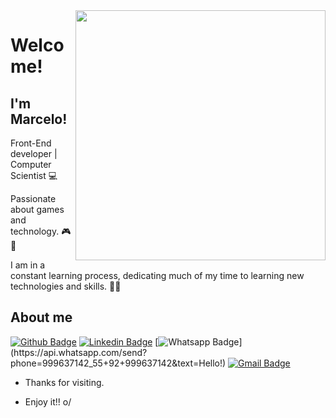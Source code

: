 <img align="right" width="400" height="400" src="https://d6f6d0kpz0gyr.cloudfront.net/uploads/images-archive/Blog/Gifs/coding.gif">
 
# Welcome!
 
## I'm Marcelo!
 
Front-End developer | Computer Scientist 💻

Passionate about games and technology. 🎮🤖

I am in a constant learning process, dedicating much of my time to learning new 
technologies and skills. 👨‍💻
 
 
## About me 
[![Github Badge](https://img.shields.io/badge/-Github-000?style=flat-square&logo=Github&logoColor=white&link=https://github.com/MarceloNFilho)](https://github.com/MarceloNFilho)
[![Linkedin Badge](https://img.shields.io/badge/-LinkedIn-blue?style=flat-square&logo=Linkedin&logoColor=white&link=https://www.linkedin.com/in/marcelonfilho/)](https://www.linkedin.com/in/marcelonfilho/)
[![Whatsapp Badge](https://img.shields.io/badge/-Whatsapp-4CA143?style=flat-square&labelColor=4CA143&logo=whatsapp&logoColor=white&link=https://api.whatsapp.com/send?phone=92999637142&text=Hello!)](https://api.whatsapp.com/send?phone=999637142_55+92+999637142&text=Hello!)
[![Gmail Badge](https://img.shields.io/badge/-Gmail-c14438?style=flat-square&logo=Gmail&logoColor=white&link=mailto:marcelonfilho.mS@gmail.com)](mailto:marcelonfilho.ms@gmail.com)
 
- Thanks for visiting. 
 
- Enjoy it!! o/
